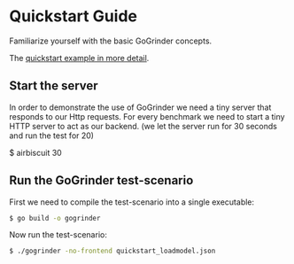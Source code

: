Quickstart Guide
====================

Familiarize yourself with the basic GoGrinder concepts.

The [quickstart example in more detail](../../docu/quickstart.md).


## Start the server

In order to demonstrate the use of GoGrinder we need a tiny server that responds to our Http requests.
For every benchmark we need to start a tiny HTTP server to act as our backend.
(we let the server run for 30 seconds and run the test for 20)

$ airbiscuit 30


## Run the GoGrinder test-scenario

First we need to compile the test-scenario into a single executable:

```sh
$ go build -o gogrinder
```

Now run the test-scenario:

```sh
$ ./gogrinder -no-frontend quickstart_loadmodel.json
```
